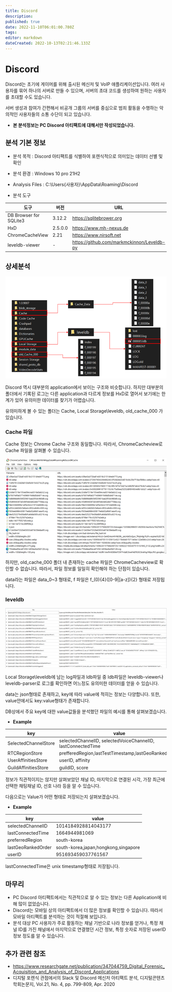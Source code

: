 ```yaml
---
title: Discord
description: 
published: true
date: 2022-11-10T06:01:00.780Z
tags: 
editor: markdown
dateCreated: 2022-10-13T02:21:46.133Z
---
```


# Discord

Discord는 초기에 게이머를 위해 출시된 메신저 및 VoIP 애플리케이션입니다. 여러 사용자를 묶어 하나의 서버로 만들 수 있으며, 서버의 초대 코드를 생성하여 원하는 사용자를 초대할 수도 있습니다. 

서버 생성과 참여가 간편해서 비공개 그룹의 서버를 중심으로 범죄 활동을 수행하는 악의적인 사용자들의 소통 수단이 되고 있습니다.

- **본 분석정보는 PC Discord 아티팩트에 대해서만 작성되었습니다.**

## 분석 기본 정보

- 분석 목적 : Discord 아티팩트를 식별하여 포렌식적으로 의미있는 데이터 선별 및 확인

- 분석 환경 : Windows 10 pro 21H2

- Analysis Files : C:\Users{사용자}\AppData\Roaming\Discord

- 분석 도구

|도구|버전|URL|
|-|-|-|
|DB Browser for SQLite3|3.12.2|https://sqlitebrower.org|
|HxD|2.5.0.0|https://www.mh-nexus.de|
|ChromeCacheView|2.21|https://www.nirsoft.net|
|leveldb-viewer|-|https://github.com/markmckinnon/Leveldb-py|


## 상세분석


![discord구조1.png](/discord/discord구조1.png)

Discord 역시 대부분의 application에서 보이는 구조와 비슷합니다.
하지만 대부분의 폴더에서 기록된 로그는 다른 application과 다르게 정보를 HxD로 열어서 보기에는 한계가 있어 유의미한 데이터를 찾기가 어렵습니다.

유의미하게 볼 수 있는 폴더는 Cache, Local Storage\leveldb, old_cache_000 가 있습니다.

### Cache 파일

Cache 정보는 Chrome Cache 구조와 동일합니다. 따라서, ChromeCacheview로 Cache 파일을 살펴볼 수 있습니다.

![chromecache.png](/discord/chromecache.png)

하지만, old_cache_000 폴더 내 존재하는 cache 파일은 ChromeCacheview로 확인할 수 없습니다. 따라서, 파일 정보를 일일히 확인해야 하는 단점이 있습니다.

data라는 파일은 data_0~3 형태로, f 파일은 f_(0){4}([0-9|[a-z]){2} 형태로 저장됩니다.

### leveldb

![leveldb.png](/discord/leveldb.png)

Local Storage\leveldb에 남는 log파일과 ldb파일 중 ldb파일은 leveldb-viewer나 leveldb-parser로 로그를 확인하면 어느정도 유의미한 데이터를 얻을 수 있습니다.

data는 json형태로 존재하고, key에 따라 value에 적히는 정보는 다양합니다. 또한, value안에서도 key:value형태가 존재합니다.

DB상에서 주요 key에 대한 value값들을 분석했던 파일의 예시를 통해 살펴보겠습니다.

- **Example**

|key|value|
|-|-|
|SelectedChannelStore|selectedChannelID, selectedVoiceChannelID, lastConnectedTime|
|RTCRegionStore|prefferedRegion,lastTestTimestamp,lastGeoRankedOrder|
|UserAffinitiesStore|userID, affinity|
|GuildAffinitiesStore|guildID, score|


정보가 직관적이지는 않지만 살펴보았던 채널 ID, 마지막으로 연결된 시각, 가장 최근에 선택한 채팅채널 ID, 선호 나라 등을 알 수 있습니다.

다음으로는 Value가 어떤 형태로 저장되는지 살펴보겠습니다.

- **Example**

|key|value|
|-|-|
|selectedChannelID|1014184928814043177|
|lastConnectedTime|1664944981069|
|preferredRegion|south-korea|
|lastGeoRankedOrder|south-korea,japan,hongkong,singapore|
|userID|951693459037761567|


lastConnectedTime은 unix timestamp형태로 저장됩니다.


## 마무리
- PC Discord 아티팩트에서는 직관적으로 알 수 있는 정보는 다른 Application에 비해 많이 없었습니다.
- Discord는 모바일 상의 아티팩트에서 더 많은 정보를 확인할 수 있습니다. 따라서 모바일 아티팩트를 분석하는 것이 적절해 보입니다.
- 분석 대상 PC 사용자가 주로 활동하는 채널 기반으로 나라 정보를 얻거나, 특정 채널 ID를 가진 채널에서 마지막으로 연결했던 시간 정보, 특정 숫자로 저장된 userID 정보 정도를 알 수 있습니다.


## 추가 관련 참조
- https://www.researchgate.net/publication/347044759_Digital_Forensic_Acquisition_and_Analysis_of_Discord_Applications
- 디지털 포렌식 관점에서의 Slack 및 Discord 메신저 아티팩트 분석, 디지털콘텐츠학회논문지, Vol.21, No. 4, pp. 799-809, Apr. 2020
